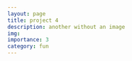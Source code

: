 ```yaml
---
layout: page
title: project 4
description: another without an image
img:
importance: 3
category: fun
---
```

